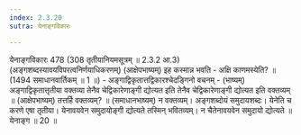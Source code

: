 ```yaml
---
index: 2.3.20
sutra: येनाङ्गविकारः

---
```

येनाङ्गविकारः 478 (308 तृतीयानियमसूत्रम् ॥ 2.3.2 आ.3) (अङ्गशब्दस्यावयविपरत्वनिर्णयाधिकरणम्) (आक्षेपभाष्यम्) इह कस्मान्न भवति  -  अक्षि काणमस्येति? ॥ (1494 समाधानवार्तिकम् ॥ 1 ॥) - अङ्गाद्विकृतात्तद्विकारश्चेदङि्गनो वचनम् - (भाष्यम्) अङ्गाद्विकृतात्तृतीया वक्तव्या तेनैव चेद्विकारेणाङ्गी द्योत्यत इति तेनैव चेद्विकारेणाङ्गी द्योत्यत इति वक्तव्यम् ॥ (आक्षेपभाष्यम्) तत्तर्हि वक्तव्यम्? ॥ (समाधानभाष्यम्) न वक्तव्यम्। अङ्गशब्दोयं समुदायशब्दः। येनेति च करणे एषा तृतीया। येनावयवेन समुदायोङ्गी द्योत्यते तस्मिन् भवितव्यम्। न चैतेनावयवेन समुदायो द्योत्यते ॥ येनाङ्ग ॥ 20 ॥